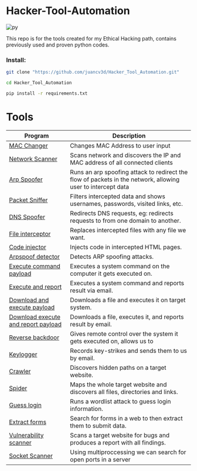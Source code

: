 # Hacker-Tool-Automation 
![py](https://img.shields.io/badge/python-3.5%7C3.6%7C3.7-blue)

This repo is for the tools created for my Ethical Hacking path, contains previously used and proven python codes.

### Install: 
```bash
git clone "https://github.com/juancv3d/Hacker_Tool_Automation.git"

cd Hacker_Tool_Automation

pip install -r requirements.txt
```


# Tools

| Program                                 | Description                                                                                                 |
| --------------------------------------- | ----------------------------------------------------------------------------------------------------------- |
| [MAC Changer](https://github.com/juancv3d/Hacker_Tool_Automation/tree/main/mac_changer)         | Changes MAC Address to user input                                                                           |
| [Network Scanner](https://github.com/juancv3d/Hacker_Tool_Automation/tree/main/network_scanner) | Scans network and discovers the IP and MAC address of all connected clients                                 |
| [Arp Spoofer](https://github.com/juancv3d/Hacker_Tool_Automation/tree/main/arp_spoof)         | Runs an arp spoofing attack to redirect the flow of packets in the network, allowing user to intercept data |
| [Packet Sniffer](https://github.com/juancv3d/Hacker_Tool_Automation/tree/main/packet_sniffer)   | Filters intercepted data and shows usernames, passwords, visited links, etc.                              |
| [DNS Spoofer](https://github.com/juancv3d/Hacker_Tool_Automation/tree/main/spoofer)         | Redirects DNS requests, eg: redirects requests to from one domain to another.                               |
| [File interceptor](https://github.com/juancv3d/Hacker_Tool_Automation/tree/main/spoofer)                        | Replaces intercepted files with any file we want.                                                           |
| [Code injector](https://github.com/juancv3d/Hacker_Tool_Automation/tree/main/code_injector)                           | Injects code in intercepted HTML pages.                                                                     |
| [Arpspoof detector](https://github.com/juancv3d/Hacker_Tool_Automation/tree/main/arp_spoof_detector)                       | Detects ARP spoofing attacks.                                                                               |
| [Execute command payload](https://github.com/juancv3d/Hacker_Tool_Automation/tree/main/malware)                 | Executes a system command on the computer it gets executed on.                                              |
| [Execute and report](https://github.com/juancv3d/Hacker_Tool_Automation/tree/main/malware)              | Executes a system command and reports result via email.                                                     |
| [Download and execute payload](https://github.com/juancv3d/Hacker_Tool_Automation/tree/main/malware)            | Downloads a file and executes it on target system.                                                          |
| [Download execute and report payload](https://github.com/juancv3d/Hacker_Tool_Automation/tree/main/malware)     | Downloads a file, executes it, and reports result by email.                                                 |
| [Reverse backdoor](https://github.com/juancv3d/Hacker_Tool_Automation/tree/main/malware)                       | Gives remote control over the system it gets executed on, allows us to                                      |
| [Keylogger](https://github.com/juancv3d/Hacker_Tool_Automation/tree/main/malware)                               | Records key-strikes and sends them to us by email.                                                          |
| [Crawler](https://github.com/juancv3d/Hacker_Tool_Automation/tree/main/web_hacking/web_crawler)                                 | Discovers hidden paths on a target website.                                                                 |
| [Spider](https://github.com/juancv3d/Hacker_Tool_Automation/tree/main/web_hacking/spider)                                  | Maps the whole target website and discovers all files, directories and links.                               |
| [Guess login](https://github.com/juancv3d/Hacker_Tool_Automation/tree/main/web_hacking/guess_login)                             | Runs a wordlist attack to guess login information.                                                          |
| [Extract forms](https://github.com/juancv3d/Hacker_Tool_Automation/tree/main/web_hacking/extract_forms)                   | Search for forms in a web to then extract them to submit data.                              |
| [Vulnerability scanner](https://github.com/juancv3d/Hacker_Tool_Automation/tree/main/web_hacking/vulnerability_scanner)                   | Scans a target website for bugs and produces a report with all findings.                              |
| [Socket Scanner](https://github.com/juancv3d/Hacker_Tool_Automation/blob/main/tcm_tools/python_scripts/socket_scanner.py)                   | Using multiproccessing we can search for open ports in a server                             |
